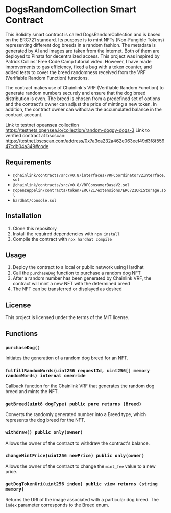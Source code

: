 # DogsRandomCollection Smart Contract

This Solidity smart contract is called DogsRandomCollection and is based on the ERC721 standard. Its purpose is to mint NFTs (Non-Fungible Tokens) representing different dog breeds in a random fashion. The metadata is generated by AI  and images are taken from the internet. Both of them are deployed to Pinata for decentralized access. This project was inspired by Patrick Collins' Free Code Camp tutorial video. However, I have made improvements to gas efficiency, fixed a bug with a token counter, and added tests to cover the breed randomness received from the VRF (Verifiable Random Function) functions.

The contract makes use of Chainlink's VRF (Verifiable Random Function) to generate random numbers securely and ensure that the dog breed distribution is even. The breed is chosen from a predefined set of options and the contract's owner can adjust the price of minting a new token. In addition, the contract owner can withdraw the accumulated balance in the contract account.

Link to testnet opeansea collection https://testnets.opensea.io/collection/random-doggy-dogs-3
Link to verified contract at bscscan: https://testnet.bscscan.com/address/0x7a3ca232a462e063eef49d3f8f55947cdb04a349#code

## Requirements

- `@chainlink/contracts/src/v0.8/interfaces/VRFCoordinatorV2Interface.sol`
- `@chainlink/contracts/src/v0.8/VRFConsumerBaseV2.sol`
- `@openzeppelin/contracts/token/ERC721/extensions/ERC721URIStorage.sol`
- `hardhat/console.sol`

## Installation

1. Clone this repository
2. Install the required dependencies with `npm install`
3. Compile the contract with `npx hardhat compile`

## Usage

1. Deploy the contract to a local or public network using Hardhat
2. Call the `purchaseDog` function to purchase a random dog NFT
3. After a random number has been generated by Chainlink VRF, the contract will mint a new NFT with the determined breed
4. The NFT can be transferred or displayed as desired

## License

This project is licensed under the terms of the MIT license.

## Functions

### `purchaseDog()`

Initiates the generation of a random dog breed for an NFT.

### `fulfillRandomWords(uint256 requestId, uint256[] memory randomWords) internal override`

Callback function for the Chainlink VRF that generates the random dog breed and mints the NFT.

### `getBreed(uint8 dogType) public pure returns (Breed)`

Converts the randomly generated number into a Breed type, which represents the dog breed for the NFT.

### `withdraw() public only(owner)`

Allows the owner of the contract to withdraw the contract's balance.

### `changeMintPrice(uint256 newPrice) public only(owner)`

Allows the owner of the contract to change the `mint_fee` value to a new price.

### `getDogTokenUri(uint256 index) public view returns (string memory)`

Returns the URI of the image associated with a particular dog breed. The `index` parameter corresponds to the Breed enum.